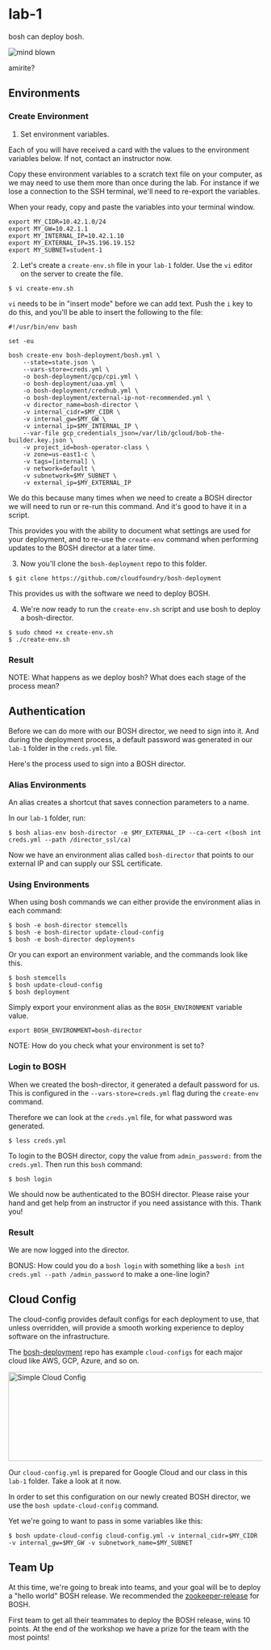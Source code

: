 # lab-1

bosh can deploy bosh.

![mind blown][mind-blown]

amirite?

## Environments

### Create Environment

1. Set environment variables.

Each of you will have received a card with the values to the environment variables below.  If not, contact an instructor now.

Copy these environment variables to a scratch text file on your
computer, as we may need to use them more than once during the lab.
For instance if we lose a connection to the SSH terminal, we'll need
to re-export the variables.

When your ready, copy and paste the variables into your terminal
window.

```
export MY_CIDR=10.42.1.0/24
export MY_GW=10.42.1.1
export MY_INTERNAL_IP=10.42.1.10
export MY_EXTERNAL_IP=35.196.19.152
export MY_SUBNET=student-1
```

2. Let's create a `create-env.sh` file in your `lab-1` folder.  Use the `vi`
editor on the server to create the file.

```
$ vi create-env.sh
```

`vi` needs to be in "insert mode" before we can add text.  Push the `i` key
to do this, and you'll be able to insert the following to the file:

```
#!/usr/bin/env bash

set -eu

bosh create-env bosh-deployment/bosh.yml \
    --state=state.json \
    --vars-store=creds.yml \
    -o bosh-deployment/gcp/cpi.yml \
    -o bosh-deployment/uaa.yml \
    -o bosh-deployment/credhub.yml \
    -o bosh-deployment/external-ip-not-recommended.yml \
    -v director_name=bosh-director \
    -v internal_cidr=$MY_CIDR \
    -v internal_gw=$MY_GW \
    -v internal_ip=$MY_INTERNAL_IP \
    --var-file gcp_credentials_json=/var/lib/gcloud/bob-the-builder.key.json \
    -v project_id=bosh-operator-class \
    -v zone=us-east1-c \
    -v tags=[internal] \
    -v network=default \
    -v subnetwork=$MY_SUBNET \
    -v external_ip=$MY_EXTERNAL_IP
```

We do this because many times when we need to create a BOSH director we will
need to run or re-run this command.  And it's good to have it in a script.

This provides you with the ability to document what settings are used for your
deployment, and to re-use the `create-env` command when performing updates to
the BOSH director at a later time.

3. Now you'll clone the `bosh-deployment` repo to this folder.

```
$ git clone https://github.com/cloudfoundry/bosh-deployment
```

This provides us with the software we need to deploy BOSH.

4. We're now ready to run the `create-env.sh` script and use bosh to deploy a bosh-director.

```
$ sudo chmod +x create-env.sh
$ ./create-env.sh
```

### Result

NOTE: What happens as we deploy bosh?  What does each stage of the process mean?

## Authentication

Before we can do more with our BOSH director, we need to sign into it.  And during the deployment process, a default password was generated in our `lab-1` folder in the `creds.yml` file.

Here's the process used to sign into a BOSH director.

### Alias Environments

An alias creates a shortcut that saves connection parameters to a name.

In our `lab-1` folder, run:

```
$ bosh alias-env bosh-director -e $MY_EXTERNAL_IP --ca-cert <(bosh int creds.yml --path /director_ssl/ca)
```

Now we have an environment alias called `bosh-director` that points to
our external IP and can supply our SSL certificate.

### Using Environments

When using bosh commands we can either provide the environment alias
in each command:

```
$ bosh -e bosh-director stemcells
$ bosh -e bosh-director update-cloud-config
$ bosh -e bosh-director deployments
```

Or you can export an environment variable, and the commands look like this.

```
$ bosh stemcells
$ bosh update-cloud-config
$ bosh deployment
```

Simply export your environment alias as the `BOSH_ENVIRONMENT` variable value.

```
export BOSH_ENVIRONMENT=bosh-director
```

NOTE: How do you check what your environment is set to?

### Login to BOSH

When we created the bosh-director, it generated a default password for us.
This is configured in the `--vars-store=creds.yml` flag during the
`create-env` command.

Therefore we can look at the `creds.yml` file, for what password was
generated.

```
$ less creds.yml
```

To login to the BOSH director, copy the value from `admin_password:` from
the `creds.yml`.  Then run this `bosh` command:

```
$ bosh login
```

We should now be authenticated to the BOSH director.  Please raise your hand and get help from an instructor if you need assistance with this.  Thank you!

### Result

We are now logged into the director.

BONUS: How could you do a `bosh login` with something like a
`bosh int creds.yml --path /admin_password` to make a one-line login?

## Cloud Config

The cloud-config provides default configs for each deployment to use, that
unless overridden, will provide a smooth working experience to deploy
software on the infrastructure.

The [bosh-deployment][cloud-config] repo has example `cloud-configs` for
each major cloud like AWS, GCP, Azure, and so on.

<img src="https://github.com/starkandwayne/operator-workshop/raw/master/images/simple-cloud-config.png" width="888" height="176" title="Simple Cloud Config">

Our `cloud-config.yml` is prepared for Google Cloud and our class in this `lab-1` folder.  Take a look at it now.

In order to set this configuration on our newly created BOSH director, we use
the `bosh update-cloud-config` command.

Yet we're going to want to pass in some variables like this:

```
$ bosh update-cloud-config cloud-config.yml -v internal_cidr=$MY_CIDR -v internal_gw=$MY_GW -v subnetwork_name=$MY_SUBNET
```

## Team Up

At this time, we're going to break into teams, and your goal will be to
deploy a "hello world" BOSH release.  We recommended the
[zookeeper-release][zookeeper-release] for BOSH.

First team to get all their teammates to deploy the BOSH release, wins 10
points.  At the end of the workshop we have a prize for the team with the
most points!


[//]: # (Pictures)

[mind-blown]: https://github.com/starkandwayne/operator-workshop/raw/master/images/mind-blown.gif "Mind Blown"

[//]: # (Links)

[cloud-config]: https://github.com/cloudfoundry/bosh-deployment#ops-files
[zookeeper-release]: https://github.com/cppforlife/zookeeper-release
[lab-2]: https://github.com/starkandwayne/operator-workshop/tree/master/student/lab-2
